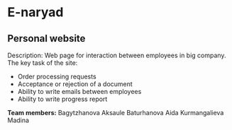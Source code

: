 # E-naryad
## Personal website 
Description: Web page for interaction between employees in big company. The key task of the site:
- Order processing requests
- Acceptance or rejection of a document
- Ability to write emails between employees
- Ability to write progress report

**Team members:**
Bagytzhanova Aksaule
Baturhanova Aida
Kurmangalieva Madina
